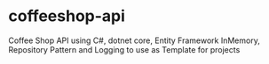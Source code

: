 # coffeeshop-api
Coffee Shop API using C#, dotnet core, Entity Framework InMemory, Repository Pattern and Logging to use as Template for projects
